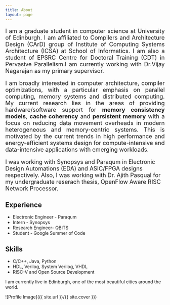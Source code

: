 ```yaml
---
title: About
layout: page
---
```


<font size="4">
<p align="justify">I am a graduate student in computer science at <a style="text-decoration:none" href="https://www.ed.ac.uk/">University of Edinburgh</a>. I am affiliated to <a style="text-decoration:none" href="http://www.icsa.informatics.ed.ac.uk/compilers/">Compilers and Architecture Design (CArD)</a> group of <a style="text-decoration:none" href="http://web.inf.ed.ac.uk/icsa/">Institute of Computing Systems Architecture (ICSA)</a> at School of  <a style="text-decoration:none" href="http://www.inf.ed.ac.uk/">Informatics</a>. I am also a student of EPSRC Centre for Doctoral Training (CDT) in <a style="text-decoration:none" href="http://web.inf.ed.ac.uk/infweb/student-services/cdt/pervasive-parallelism">Pervasive Parallelism</a>.I am currently working with <a style="text-decoration:none" href="http://homepages.inf.ed.ac.uk/vnagaraj/">Dr.Vijay Nagarajan</a> as my primary supervisor.</p>

<p align="justify"> I am broadly interested in computer architecture, compiler optimizations, with a particular emphasis on parallel computing, memory systems and distributed computing. My current research lies in the areas of providing hardware/software support for <strong>memory consistency models</strong>, <strong>cache coherency</strong> and <strong>persistent memory</strong> with a focus on reducing data movement overheads in modern heterogeneous and memory-centric systems. This is motivated by the current trends in high performance and energy-efficient systems design for compute-intensive and data-intensive applications with emerging workloads.</p> 
 
<p>I was working with <a style="text-decoration:none" href="https://www.synopsys.com/">Synopsys</a> and  <a style="text-decoration:none" href="https://www.paraqum.com/">Paraqum</a> in Electronic Design Automations (EDA) and ASIC/FPGA designs respectively. Also, I was working with <a style="text-decoration:none" href="http://www.ent.mrt.ac.lk/~pasqual/">Dr. Ajith Pasqual</a> for my undergraduate reserach thesis, OpenFlow Aware RISC Network Processor.</p>
</font>

<h2>Experience</h2>
<ul class="skill-list">
	<li>Electronic Engineer - Paraqum</li>
	<li>Intern - Synopsys</li>
	<li>Research Engineer- QBITS</li>
	<li>Student - Google Summer of Code</li>
        
</ul>

<h2>Skills</h2>
<ul class="skill-list">
	<li>C/C++, Java, Python</li>
	<li>HDL, Verilog, System Verilog, VHDL</li>
	<li>RISC-V and Open Source Development</li>

</ul>

<p>I am currently live in Edinburgh, one of the most beautiful cities around the world.</p>
![Profile Image]({{ site.url }}/{{ site.cover }})
